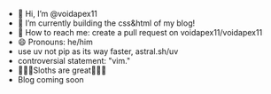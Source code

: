 - 👋 Hi, I’m @voidapex11
- 🌱 I’m currently building the css&html of my blog!
- 🦥 How to reach me: create a pull request on voidapex11/voidapex11
- 😄 Pronouns: he/him
- use uv not pip as its way faster, astral.sh/uv
- controversial statement: "vim."
- 🦥🦥🦥Sloths are great🦥🦥🦥
- Blog coming soon
